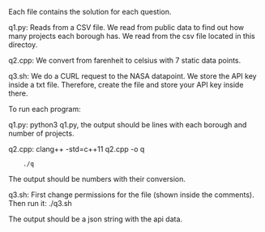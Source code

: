 Each file contains the solution for each question.

q1.py: Reads from a CSV file. We read from public data to find out how many projects each borough has. We read from the csv file located in this directoy.

q2.cpp: We convert from farenheit to celsius with 7 static data points.

q3.sh: We do a CURL request to the NASA datapoint. We store the API key inside a txt file. Therefore, create the file and store your API key inside there.


To run each program:

q1.py: python3 q1.py, the output should be lines with each borough and number of projects.

q2.cpp: clang++ -std=c++11 q2.cpp -o q
        
        ./q

The output should be numbers with their conversion.

q3.sh: First change permissions for the file (shown inside the comments). Then run it: ./q3.sh

The output should be a json string with the api data.
